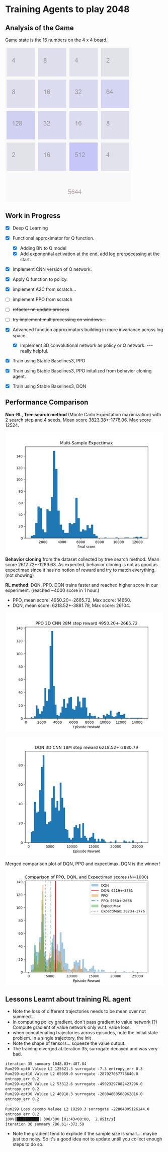 # Training Agents to play 2048

## Analysis of the Game
Game state is the 16 numbers on the 4 x 4 board. 

![](figures/2048GameShot2.png)
## Work in Progress

- [x] Deep Q Learning
- [x] Functional approximator for Q function. 
    - [x] Adding BN to Q model  
    - [x] Add exponential activation at the end, add log prerpocessing at the start.
- [x] Implement CNN version of Q network. 
- [x] Apply Q function to policy. 
- [x] implement A2C from scratch...
- [ ] implement PPO from scratch
- [ ] ~~refactor nn update process~~
- [ ] ~~try implement multiprocessing on windows...~~ 
- [x] Advanced function approximators building in more invariance across log space.  
  - [x] Implement 3D convolutional network as policy or Q network. --- really helpful.
- [x] Train using Stable Baselines3, PPO
- [x] Train using Stable Baselines3, PPO initalized from behavior cloning agent. 
- [x] Train using Stable Baselines3, DQN


## Performance Comparison 
**Non-RL, Tree search method** (Monte Carlo Expectation maximization) with 2 search step and 4 seeds. Mean score 3823.38+-1776.06. Max score 12524. 

![](figures/expectimax.png)

**Behavior cloning** from the dataset collected by tree search method. Mean score 2612.72+-1289.63. As expected, behavior cloning is not as good as expectimax since it has no notion of reward and try to match everything. (not showing)

**RL method**: DQN, PPO. DQN trains faster and reached higher score in our experiment. (reached ~4000 score in 1 hour.) 
* PPO, mean score: 4950.20+-2665.72, Max score: 14660.
* DQN, mean score: 6218.52+-3881.79, Max score: 26104.

![](figures/PPO_eps_reward_hist.png)

![](figures/DQN_eps_reward_hist.png)

Merged comparison plot of DQN, PPO and expectimax. DQN is the winner! 
![](figures/score_comparison_DQN_PPO_ExpectiMax.png)


## Lessons Learnt about training RL agent
* Note the loss of different trajectories needs to be mean over not summed... 
* In computing policy gradient, don't pass gradient to value network (?) Compute gradient of value network only w.r.t. value loss. 
* when concatenating trajectories across episodes, note the initial state problem. In a single trajectory, the init
* Note the shape of tensors... squeeze the value output.
* The training diverged at iteration 35, surrogate decayed and was very bad. 
```log
iteration 35 summary 1048.03+-487.84
Run299-opt0 Valuee L2 125621.3 surrogate -7.3 entropy_err 0.3
Run299-opt10 Valuee L2 65059.0 surrogate -287927057776640.0 entropy_err 0.2
Run299-opt20 Valuee L2 53312.6 surrogate -49023297882423296.0 entropy_err 0.2
Run299-opt30 Valuee L2 46918.3 surrogate -20084860508962816.0 entropy_err 0.2
...
Run299 Loss decomp Valuee L2 18290.3 surrogate -22804005126144.0 entropy_err 0.2
100%|██████████| 300/300 [01:43<00:00,  2.89it/s]
iteration 36 summary 786.61+-372.59
```
* Note the gradient tend to explode if the sample size is small.... maybe just too noisy. So it's a good idea not to update untill you collect enough steps to do so. 